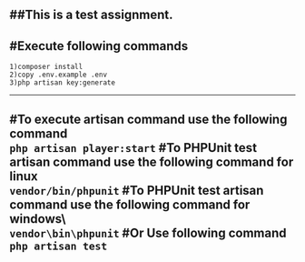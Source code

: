 ##This is a test assignment.
-------------------------------------------------------------
#Execute following commands
-------------------------------------------------------------
    1)composer install
    2)copy .env.example .env
    3)php artisan key:generate
-------------------------------------------------------------
#To execute artisan command use the following command\
    `php artisan player:start`
#To PHPUnit test artisan command use the following command for linux\
    `vendor/bin/phpunit`
#To PHPUnit test artisan command use the following command for windows\    
    `vendor\bin\phpunit`
#Or Use following command\
    `php artisan test`
-------------------------------------------------------------